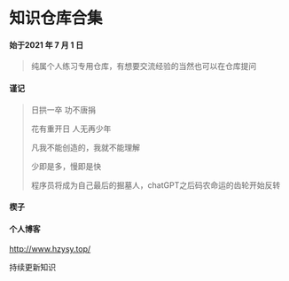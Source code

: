 # 知识仓库合集



#### 始于2021 年 7 月 1 日

> 纯属个人练习专用仓库，有想要交流经验的当然也可以在仓库提问





#### 谨记

> 日拱一卒 功不唐捐
>
> 花有重开日 人无再少年
>
> 凡我不能创造的，我就不能理解
>
> 少即是多，慢即是快
> 
>程序员将成为自己最后的掘墓人，chatGPT之后码农命运的齿轮开始反转



#### 楔子

> 



#### 个人博客

http://www.hzysy.top/

持续更新知识